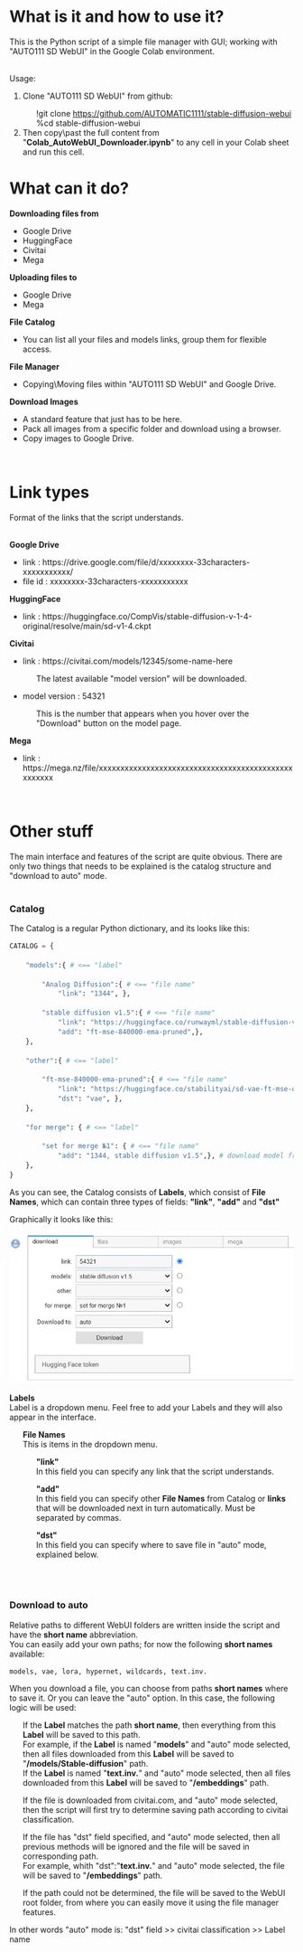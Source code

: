 <h1>What is it and how to use it?</h1>
This is the Python script of a simple file manager with GUI; working with "AUTO111 SD WebUI" in the Google Colab environment.
<br><br>

Usage:
<ol>
<li>Clone "AUTO111 SD WebUI" from github:</li>
<span>
<ul>
!git clone <a href="#!">https://github.com/AUTOMATIC1111/stable-diffusion-webui</a><br>
%cd stable-diffusion-webui
</ul>
</span>
<li>Then copy\past the full content from "<b>Colab_AutoWebUI_Downloader.ipynb</b>" to any cell in your Colab sheet and run this cell.</li>
</ol>

<h1>What can it do?</h1>

<b>Downloading files from</b>
<ul>
<li>Google Drive</li>
<li>HuggingFace</li>
<li>Civitai</li>
<li>Mega</li>
</ul>

<b>Uploading files to</b>
<ul>
<li>Google Drive</li>
<li>Mega</li>
</ul>

<b>File Catalog</b>
<ul>
<li>You can list all your files and models links, group them for flexible access.</li>
</ul>

<b>File Manager</b>
<ul>
<li>Copying\Moving files within "AUTO111 SD WebUI" and Google Drive.</li>
</ul>

<b>Download Images</b>
<ul>
<li>A standard feature that just has to be here.</li>
<li>Pack all images from a specific folder and download using a browser.</li>
<li>Copy images to Google Drive.</li>
</ul>
<br>
<h1>Link types</h1>
Format of the links that the script understands.
<br><br>

<b>Google Drive</b>
<ul>
<li>link    : https<i></i>://drive.google.com/file/d/xxxxxxxx-33characters-xxxxxxxxxxx/</li>
<li>file id : xxxxxxxx-33characters-xxxxxxxxxxx</li>
</ul>

<b>HuggingFace</b>
<ul>
<li>link    : https<i></i>://huggingface.co/CompVis/stable-diffusion-v-1-4-original/resolve/main/sd-v1-4.ckpt</li>
</ul>

<b>Civitai</b>
<ul>
<li>link    : https<i></i>://civitai.com/models/12345/some-name-here</li>
<p><ul>The latest available "model version" will be downloaded.</ul></p>
<li>model version    : 54321</li>
<p><ul>This is the number that appears when you hover over the "Download" button on the model page.</ul></p>
</ul>

<b>Mega</b>
<ul>
<li>link    : https<i></i>://mega.nz/file/xxxxxxxxxxxxxxxxxxxxxxxxxxxxxxxxxxxxxxxxxxxxxxxxxxxx</li>
</ul>
<br>

<h1>Other stuff</h1>

The main interface and features of the script are quite obvious. There are only two things that needs to be explained is the catalog structure and "download to auto" mode.
<br><br>
<h3>Catalog</h3>
The Catalog is a regular Python dictionary, and its looks like this:

```Python 
CATALOG = {

    "models":{ # <== "label"
        
        "Analog Diffusion":{ # <== "file name"
            "link": "1344", },
        
        "stable diffusion v1.5":{ # <== "file name"
            "link": "https://huggingface.co/runwayml/stable-diffusion-v1-5/resolve/main/v1-5-pruned-emaonly.ckpt",
            "add": "ft-mse-840000-ema-pruned",},
    },
    
    "other":{ # <== "label"
    
        "ft-mse-840000-ema-pruned":{ # <== "file name"
            "link": "https://huggingface.co/stabilityai/sd-vae-ft-mse-original/resolve/main/vae-ft-mse-840000-ema-pruned.ckpt",
            "dst": "vae", },
    },
    
    "for merge": { # <== "label"
    
        "set for merge №1": { # <== "file name"
            "add": "1344, stable diffusion v1.5",}, # download model from civitai and "stable diffusion v1.5" from "models" label
    },
}
```

As you can see, the Catalog consists of <b>Labels</b>, which consist of <b>File Names</b>, which can contain three types of fields: <b>"link"</b>, <b>"add"</b> and <b>"dst"</b> 
<br>

Graphically it looks like this:
<br><br>
![s_001](/scr/s_001.jpg)

<b>Labels</b><br>
Label is a dropdown menu. Feel free to add your Labels and they will also appear in the interface.
<ul><p>
<b>File Names</b><br>
This is items in the dropdown menu.
<p></p>
<ul>
<b>"link"</b><br>
In this field you can specify any link that the script understands.
</p><p>
<b>"add"</b><br>
In this field you can specify other <b>File Names</b> from Catalog or <b>links</b> that will be downloaded next in turn automatically. Must be separated by commas.
</p>
<b>"dst"</b><br>
In this field you can specify where to save file in "auto" mode, explained below.
<br>
</ul>
</ul>


<br><br>
<h3>Download to auto</h3>
Relative paths to different WebUI folders are written inside the script and have the <b>short name</b> abbreviation.
<br>You can easily add your own paths; for now the following <b>short names</b> available:<br>

```
models, vae, lora, hypernet, wildcards, text.inv.
```

When you download a file, you can choose from paths <b>short names</b> where to save it. Or you can leave the "auto" option. In this case, the following logic will be used:
<ul>
<p>If the <b>Label</b> matches the path <b>short name</b>, then everything from this <b>Label</b> will be saved to this path.<br>
For example, if the <b>Label</b> is named "<b>models</b>" and "auto" mode selected, then all files downloaded from this <b>Label</b> will be saved to "<b>/models/Stable-diffusion</b>" path.<br>If the <b>Label</b> is named "<b>text.inv.</b>" and "auto" mode selected, then all files downloaded from this <b>Label</b> will be saved to "<b>/embeddings</b>" path.</p>
<p>If the file is downloaded from civitai.com, and "auto" mode selected, then the script will first try to determine saving path according to civitai classification.</p>
<p>If the file has "dst" field specified, and "auto" mode selected, then all previous methods will be ignored and the file will be saved in corresponding path.
 <br>For example, whith "dst":"<b>text.inv.</b>" and "auto" mode selected, the file will be saved to "<b>/embeddings</b>" path.</p>
<p>If the path could not be determined, the file will be saved to the WebUI root folder, from where you can easily move it using the file manager features.</p>
</ul>
In other words "auto" mode is: "dst" field >> civitai classification >> Label name
